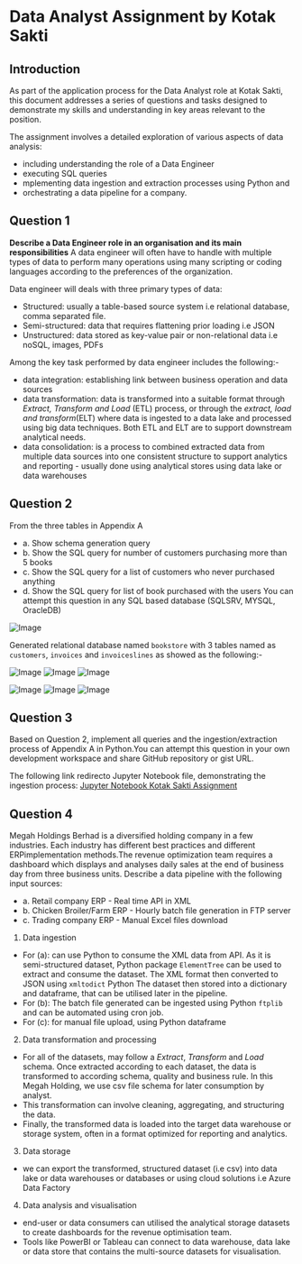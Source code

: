 # Data Analyst Assignment by Kotak Sakti

## Introduction
As part of the application process for the Data Analyst role at Kotak Sakti, this document addresses a series of questions and tasks designed to demonstrate my skills and understanding in key areas relevant to the position. 

The assignment involves a detailed exploration of various aspects of data analysis:
* including understanding the role of a Data Engineer
* executing SQL queries
* mplementing data ingestion and extraction processes using Python and 
* orchestrating a data pipeline for a company.

## Question 1
**Describe a Data Engineer role in an organisation and its main responsibilities**
A data engineer will often have to handle  with multiple types of data to perform many operations using many scripting or coding languages according to the preferences of the organization.

Data engineer will deals with three primary types of data: 
* Structured: usually a table-based source system i.e relational database, comma separated file.
* Semi-structured: data that requires flattening prior loading i.e JSON
* Unstructured: data stored as key-value pair or non-relational data i.e noSQL, images, PDFs

Among the key task performed by data engineer includes the following:-
* data integration: establishing link between business operation and data sources
* data transformation: data is transformed into a suitable format through _Extract, Transform and Load_ (ETL) process, or through the _extract, load and transform_(ELT) where data is ingested to a data lake and processed using big data techniques. Both ETL and ELT are to support downstream analytical needs.
* data consolidation: is a process to combined extracted data from multiple data sources into one consistent structure to support analytics and reporting - usually done using analytical stores using data lake or data warehouses

## Question 2
From the three tables in Appendix A

- a. Show schema generation query
- b. Show the SQL query for number of customers purchasing more than 5 books
- c. Show the SQL query for a list of customers who never purchased anything
- d. Show the SQL query for list of book purchased with the users
You can attempt this question in any SQL based database (SQLSRV, MYSQL, OracleDB)

![Image](https://github.com/Syarmine/Portfolio/blob/466830c563b2aabe3333f558a16f6b9873d3dca0/Kotak%20Sakti%20Assignment/SQL%20Images/Question%202a.png)

Generated relational database named `bookstore` with 3 tables named as `customers`, `invoices` and `invoiceslines` as showed as the following:-

![Image](https://github.com/Syarmine/Portfolio/blob/45279de298a95d032a3bda2f810c3bf732c18ed1/Kotak%20Sakti%20Assignment/SQL%20Images/2a.PNG)
![Image](https://github.com/Syarmine/Portfolio/blob/45279de298a95d032a3bda2f810c3bf732c18ed1/Kotak%20Sakti%20Assignment/SQL%20Images/2a1.PNG)
![Image](https://github.com/Syarmine/Portfolio/blob/45279de298a95d032a3bda2f810c3bf732c18ed1/Kotak%20Sakti%20Assignment/SQL%20Images/2a2.PNG)

![Image](https://github.com/Syarmine/Portfolio/blob/45279de298a95d032a3bda2f810c3bf732c18ed1/Kotak%20Sakti%20Assignment/SQL%20Images/Question%202b.png)
![Image](https://github.com/Syarmine/Portfolio/blob/45279de298a95d032a3bda2f810c3bf732c18ed1/Kotak%20Sakti%20Assignment/SQL%20Images/Question%202c.png)
![Image](https://github.com/Syarmine/Portfolio/blob/500860354e01f49447c9af10fdf42aedb296bd78/Kotak%20Sakti%20Assignment/SQL%20Images/Question%202d1.png)

## Question 3
Based on Question 2, implement all queries and the ingestion/extraction process of Appendix A in Python.You can attempt this question in your own development workspace and share GitHub repository or gist URL.

The following link redirecto Jupyter Notebook file, demonstrating the ingestion process:
[Jupyter Notebook Kotak Sakti Assignment](https://github.com/Syarmine/Portfolio/blob/e32744767eb6df2285f472cf1ce430ef9270dd8c/Kotak%20Sakti%20Assignment/Kotak%20Sakti%20Assignment-checkpoint.ipynb)

## Question 4
Megah Holdings Berhad is a diversified holding company in a few industries. Each industry has different best practices and different ERPimplementation methods.The revenue optimization team requires a dashboard which displays and analyses daily sales at the end of business day from three business units. Describe a data pipeline with the following input sources:
- a. Retail company ERP - Real time API in XML
- b. Chicken Broiler/Farm ERP - Hourly batch file generation in FTP server
- c. Trading company ERP - Manual Excel files download

1. Data ingestion
- For (a): can use Python to consume the XML data from API. As it is semi-structured dataset, Python package `ElementTree` can be used to extract and consume the dataset. The XML format then converted to JSON using `xmltodict` Python The dataset then stored into a dictionary and dataframe, that can be utilised later in the pipeline.
- For (b): The batch file generated can be ingested using Python `ftplib` and can be automated using cron job. 
- For (c): for manual file upload, using Python dataframe 
2. Data transformation and processing
- For all of the datasets, may follow a _Extract_, _Transform_ and _Load_ schema. Once extracted according to each dataset, the data is transformed to according schema, quality and business rule. In this Megah Holding, we use csv file schema for later consumption by analyst.
- This transformation can involve cleaning, aggregating, and structuring the data.
- Finally, the transformed data is loaded into the target data warehouse or storage system, often in a format optimized for reporting and analytics.
3. Data storage
- we can export the transformed, structured dataset (i.e csv) into data lake or data warehouses or databases or using cloud solutions i.e Azure Data Factory
4. Data analysis and visualisation
  - end-user or data consumers can utilised the analytical storage datasets to create dashboards for the revenue optimisation team.
  - Tools like PowerBI or Tableau can connect to data warehouse, data lake or data store that contains the multi-source datasets for visualisation.
